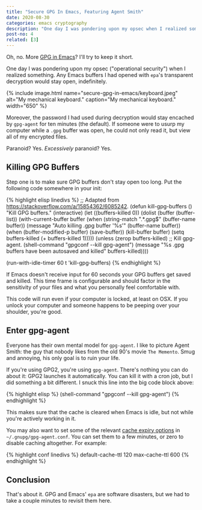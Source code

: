 ```yaml
---
title: "Secure GPG In Emacs, Featuring Agent Smith"
date: 2020-08-30
categories: emacs cryptography
description: "One day I was pondering upon my opsec when I realized something."
post-no: 4
related: [3]
---
```


Oh, no. More [GPG in Emacs](/gpg-in-emacs)? I'll try to keep it short.

One day I was pondering upon my opsec ("operational security") when I realized something. Any Emacs buffers I had opened with `epa`'s transparent decryption would stay open, indefinitely.

{% include image.html name="secure-gpg-in-emacs/keyboard.jpeg" alt="My mechanical keyboard." caption="My mechanical keyboard." width="650" %}

Moreover, the password I had used during decryption would stay encached by `gpg-agent` for ten minutes (the default). If someone were to usurp my computer while a `.gpg` buffer was open, he could not only read it, but view all of my encrypted files.

Paranoid? Yes. *Excessively* paranoid? Yes.

## Killing GPG Buffers

Step one is to make sure GPG buffers don't stay open too long. Put the following code somewhere in your init:

{% highlight elisp linedivs %}
;; Adapted from https://stackoverflow.com/a/15854362/6085242.
(defun kill-gpg-buffers ()
  "Kill GPG buffers."
  (interactive)
  (let ((buffers-killed 0))
    (dolist (buffer (buffer-list))
      (with-current-buffer buffer
        (when (string-match ".*\.gpg$" (buffer-name buffer))
          (message "Auto killing .gpg buffer '%s'" (buffer-name buffer))
          (when (buffer-modified-p buffer)
            (save-buffer))
          (kill-buffer buffer)
          (setq buffers-killed (+ buffers-killed 1)))))
    (unless (zerop buffers-killed)
      ;; Kill gpg-agent.
      (shell-command "gpgconf --kill gpg-agent")
      (message "%s .gpg buffers have been autosaved and killed" buffers-killed))))

(run-with-idle-timer 60 t 'kill-gpg-buffers)
{% endhighlight %}

If Emacs doesn't receive input for 60 seconds your GPG buffers get saved and killed. This time frame is configurable and should factor in the sensitivity of your files and what you personally feel comfortable with.

This code will run even if your computer is locked, at least on OSX. If you unlock your computer and someone happens to be peeping over your shoulder, you're good.

## Enter gpg-agent

Everyone has their own mental model for `gpg-agent`. I like to picture Agent Smith: the guy that nobody likes from the old 90's movie `The Memento`. Smug and annoying, his only goal is to ruin your life.

If you're using GPG2, you're using `gpg-agent`. There's nothing you can do about it: GPG2 launches it automatically. You can kill it with a cron job, but I did something a bit different. I snuck this line into the big code block above:

{% highlight elisp %}
(shell-command "gpgconf --kill gpg-agent")
{% endhighlight %}

This makes sure that the cache is cleared when Emacs is idle, but not while you're actively working in it.

You may also want to set some of the relevant [cache expiry options](https://www.gnupg.org/documentation/manuals/gnupg/Agent-Options.html) in `~/.gnupg/gpg-agent.conf`. You can set them to a few minutes, or zero to disable caching altogether. For example:

{% highlight conf linedivs %}
default-cache-ttl 120
max-cache-ttl 600
{% endhighlight %}

## Conclusion

That's about it. GPG and Emacs' `epa` are software disasters, but we had to take a couple minutes to revisit them here.

